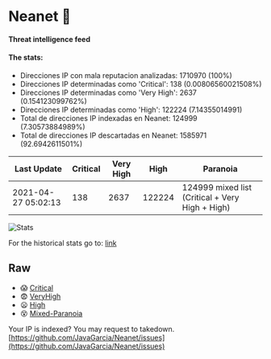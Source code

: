 # Neanet :hocho:
#### Threat intelligence feed
#### The stats:

- Direcciones IP con mala reputacion analizadas: 1710970 (100%)
- Direcciones IP determinadas como 'Critical':  138 (0.00806560021508%)
- Direcciones IP determinadas como 'Very High':  2637 (0.154123099762%)
- Direcciones IP determinadas como 'High':  122224 (7.14355014991)
- Total de direcciones IP indexadas en Neanet:  124999 (7.30573884989%)
- Total de direcciones IP descartadas en Neanet:  1585971 (92.6942611501%)

| Last Update | Critical | Very High | High | Paranoia |
| --- | --- | --- | --- | --- |
| 2021-04-27 05:02:13 | 138 | 2637 | 122224 | 124999 mixed list (Critical + Very High + High)|

![Stats](https://docs.google.com/spreadsheets/d/e/2PACX-1vSnaNMIXVabIpDJjufMlzH7poXnshF3mgd8Is1g9ytUEzVsP5my4Trn8f-xkoLLQ38xpL3HtmUexLo6/pubchart?oid=501124687&format=image)

For the historical stats go to: [link](/stats.csv)
## Raw
- :scream: [Critical](https://raw.githubusercontent.com/JavaGarcia/Neanet/master/blacklists/neanet_critical.txt)
- :fearful: [VeryHigh](https://raw.githubusercontent.com/JavaGarcia/Neanet/master/blacklists/neanet_veryHigh.txtt)
- :frowning: [High](https://raw.githubusercontent.com/JavaGarcia/Neanet/master/blacklists/neanet_high.txt)
- :dizzy_face: [Mixed-Paranoia](https://raw.githubusercontent.com/JavaGarcia/Neanet/master/blacklists/neanet_all.txt)


Your IP is indexed? You may request to takedown. [https://github.com/JavaGarcia/Neanet/issues](https://github.com/JavaGarcia/Neanet/issues)






























































































































































































































































































































































































































































































































































































































































































































































































































































































































































































































































































































































































































































































































































































































































































































































































































































































































































































































































































































































































































































































































































































































































































































































































































































































































































































































































































































































































































































































































































































































































































































































































































































































































































































































































































































































































































































































































































































































































































































































































































































































































































































































































































































































































































































































































































































































































































































































































































































































































































































































































































































































































































































































































































































































































































































































































































































































































































































































































































































































































































































































































